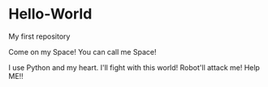 # Hello-World
My first repository

Come on my Space!
You can call me Space!

I use Python and my heart.
I'll fight with this world!
Robot'll attack me! Help ME!!
